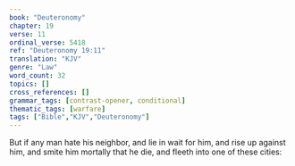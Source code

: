 ```yaml
---
book: "Deuteronomy"
chapter: 19
verse: 11
ordinal_verse: 5418
ref: "Deuteronomy 19:11"
translation: "KJV"
genre: "Law"
word_count: 32
topics: []
cross_references: []
grammar_tags: [contrast-opener, conditional]
thematic_tags: [warfare]
tags: ["Bible","KJV","Deuteronomy"]
---
```

But if any man hate his neighbor, and lie in wait for him, and rise up against him, and smite him mortally that he die, and fleeth into one of these cities:
